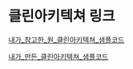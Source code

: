# 클린아키텍쳐 링크

[내가_참고한_원_클린아키텍쳐_샘플코드](https://github.com/thombergs/buckpal)

[내가_만든_클린아키텍쳐_샘플코드](https://github.com/BBackJK/clean-architecture-sample)

